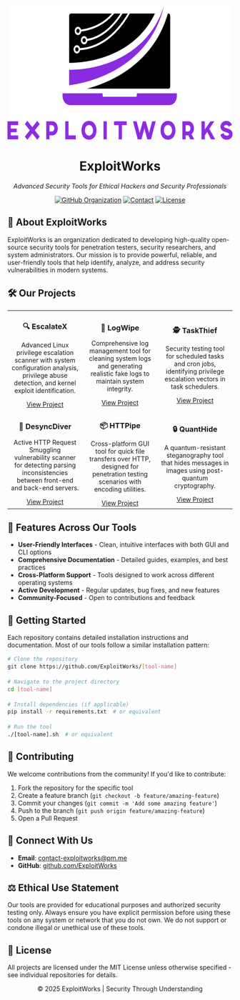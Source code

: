 <!-- EXPLOITWORKS README -->

<div align="center">
  <img src="../logo.png" alt="ExploitWorks Logo" width="650" height="300">
  <h1>ExploitWorks</h1>
  <p><i>Advanced Security Tools for Ethical Hackers and Security Professionals</i></p>
  
  [![GitHub Organization](https://img.shields.io/badge/GitHub-Organization-181717?style=flat&logo=github)](https://github.com/ExploitWorks)
  [![Contact](https://img.shields.io/badge/Contact-contact--exploitworks%40pm.me-blueviolet?style=flat&logo=protonmail)](mailto:contact-exploitworks@pm.me)
  [![License](https://img.shields.io/badge/License-MIT-green.svg)](LICENSE)
</div>

## 🔐 About ExploitWorks

ExploitWorks is an organization dedicated to developing high-quality open-source security tools for penetration testers, security researchers, and system administrators. Our mission is to provide powerful, reliable, and user-friendly tools that help identify, analyze, and address security vulnerabilities in modern systems.

## 🛠️ Our Projects

<div align="center">
  <table>
    <tr>
      <td align="center" width="33%">
        <h3>🔍 EscalateX</h3>
        <p>Advanced Linux privilege escalation scanner with system configuration analysis, privilege abuse detection, and kernel exploit identification.</p>
        <a href="placeholder until repo is created">View Project</a>
      </td>
      <td align="center" width="33%">
        <h3>🧹 LogWipe</h3>
        <p>Comprehensive log management tool for cleaning system logs and generating realistic fake logs to maintain system integrity.</p>
        <a href="placeholder until repo is created">View Project</a>
      </td>
      <td align="center" width="33%">
        <h3>🕵️ TaskThief</h3>
        <p>Security testing tool for scheduled tasks and cron jobs, identifying privilege escalation vectors in task schedulers.</p>
        <a href="placeholder until repo is created">View Project</a>
      </td>
    </tr>
    <tr>
      <td align="center" width="33%">
        <h3>🌊 DesyncDiver</h3>
        <p>Active HTTP Request Smuggling vulnerability scanner for detecting parsing inconsistencies between front-end and back-end servers.</p>
        <a href="placeholder until repo is created">View Project</a>
      </td>
      <td align="center" width="33%">
        <h3>📦 HTTPipe</h3>
        <p>Cross-platform GUI tool for quick file transfers over HTTP, designed for penetration testing scenarios with encoding utilities.</p>
        <a href="placeholder until repo is created">View Project</a>
      </td>
      <td align="center" width="33%">
        <h3>🔒 QuantHide</h3>
        <p>A quantum-resistant steganography tool that hides messages in images using post-quantum cryptography.</p>
        <a href="placeholder until repo is created">View Project</a>
      </td>
    </tr>
  </table>
</div>

## 🌟 Features Across Our Tools

- **User-Friendly Interfaces** - Clean, intuitive interfaces with both GUI and CLI options
- **Comprehensive Documentation** - Detailed guides, examples, and best practices
- **Cross-Platform Support** - Tools designed to work across different operating systems
- **Active Development** - Regular updates, bug fixes, and new features
- **Community-Focused** - Open to contributions and feedback

## 🚀 Getting Started

Each repository contains detailed installation instructions and documentation. Most of our tools follow a similar installation pattern:

```bash
# Clone the repository
git clone https://github.com/ExploitWorks/[tool-name]

# Navigate to the project directory
cd [tool-name]

# Install dependencies (if applicable)
pip install -r requirements.txt  # or equivalent

# Run the tool
./[tool-name].sh  # or equivalent
```

## 🤝 Contributing

We welcome contributions from the community! If you'd like to contribute:

1. Fork the repository for the specific tool
2. Create a feature branch (`git checkout -b feature/amazing-feature`)
3. Commit your changes (`git commit -m 'Add some amazing feature'`)
4. Push to the branch (`git push origin feature/amazing-feature`)
5. Open a Pull Request

## 📢 Connect With Us

- **Email**: [contact-exploitworks@pm.me](mailto:contact-exploitworks@pm.me)
- **GitHub**: [github.com/ExploitWorks](https://github.com/ExploitWorks)

## ⚖️ Ethical Use Statement

Our tools are provided for educational purposes and authorized security testing only. Always ensure you have explicit permission before using these tools on any system or network that you do not own. We do not support or condone illegal or unethical use of these tools.

## 📄 License

All projects are licensed under the MIT License unless otherwise specified - see individual repositories for details.

<div align="center">
  <p>© 2025 ExploitWorks | Security Through Understanding</p>
</div> 
